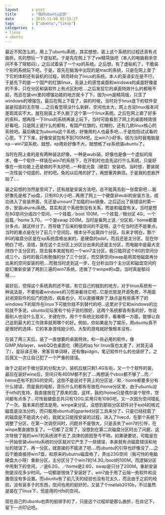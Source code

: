 ```yaml
---
layout      : post
title       : "我的ubuntu之旅"
date        : 2010-11-08 02:13:27
tags        : ["ubuntu","linux"]
categories  : 
- linux
- ubuntu
---
```

  最近不知怎么的，用上了ubuntu系统，其实想想，装上这个系统的过程还真有点曲折。先的想玩一下虚拟机，于是先在网上下了vw精简版吧（本人的电脑剩余空间不多了呀郁闷），之后试着装了一个xp的系统。之后想，有了虚拟机了，干脆装个别的系统玩下吧，于是，首先在脑海中出现的是mac的系统，只是在网上查了下它的体积还有装机的过程，转而转向了linux的系统。本人的英语实在是不行，于是先下的是一个国产的红旗linux，先装上的感觉桌面和windows的桌面好像差的不多，只在分区和装软件上有点区别吧....之后发现它的桌面特效什么的都用不起，而且在装vm里的增强功能的地方就卡了下，因为vm是精简版，只含了windows的增强包，最后在网上下载了，装的时候，当时对于linux底下的软件安装是彻底的无奈呀.....之后看觉得没什么新鲜，空间也太大，网上也说linux版本间差距其实不大，就在刚装上不久删了这个第一个linux系统。之后在网上查了好多的资料，想再找一下linux的系统再装上玩下，当时可能看到了网上的桌面特效很好看吧，只是网上说什么的都有，有国产红旗的，红帽的，还有几款linux核心的系统吧。最后确定为ubuntu这个系统，好像用的人也最多吧....于是抱抱试试看的心思，下了下来，好像安装包有不到700M吧，比win7小好多。因为当时我电脑是xp－win7双系统，就想，xp用处好像不大，就想格了xp系统装ubuntu了。

  当时在网上查的是有两种装法好像，一种是wubi装，好像也是像一个虚拟的技术，像一个软件一样装在win7的系统下，在开机时也会先运行什么系统，只是好像在一些功能上还是做的不太好吧...一种是光盘（硬盘）安装吧。当时想，要装就一次性装个彻底的，好的吧，免的以后用的好了，再想重弄麻烦。于是我的悲剧开始了....

  装之前想的当然是空间了，还有就是安装方法吧，总不能真去刻一张盘安吧....我好像先是格了xp盘，只有8G大小吧...再用了网上一个硬盘非wubi的安装方法，成功进入了安装界面，先还是umount了加载的iso镜像，之后迈出了我错误的第一歩，安装ubuntu系统。其实和这个系统倒没有关系，而是和磁盘有关。当时是想在8G空间分成四个空间，一个挂载／boot 100M，一个挂载／根分区 4G，一个挂载／home 3.7G，一个是swap 200M，当时是看网上说／分区和／home都要分多点，就这样分了。而导致了后来的根空间的不足呀。这个在当时还不是重点，当时的重点是在分了前几个空间后，根本分不出第四个分区。后来才明白，那个8G的磁盘分区是在xp系统盘格出来的，是硬盘的sda1，而且还是主分区。现在你明白了吧，没错，我在这个主分区上分区分出来的还是主分区，而电脑中是最大支持四个主分区的，除去我本来就有的一个win7主分区，我只能将这个8G的空间分成三个。当时的我只有勉强的分了三个分区，而交换空间swap是用其他磁盘再分出来的空间安装的吧....而我当时走到这一步，在分析出四个主分区和磁盘空间的变幻重新安装了两到三遍的win7系统，还做了个winpe的u盘，当时真是郁闷呀.....

  装好后，觉得这个系统真的还不错，有它自己的独到的地方，对于linux系统有一种说法是，不要抱着windows的习惯来看待它吧...它是优势是开源免费，不用面对闭源软件的后门的危险，病毒也少，可以直接裸奔了,缺点是有些离不了的windows下的软件在linux下可能你找不到替代的吧...这里对于它和windows的比较就不多说，ubuntu论坛里有个帖子说的很好，这两个系统都各有各的好，你说服别人也没什么意义，关键在你，用个个系统比较顺手，看重哪一方面，能够让自己达到最大的工作效率就用哪个的好。例如，你如果是为了娱乐，用ubuntu真不是很好的选择，它的本身游戏挺少的，大型的游戏就好像根本没有。

  在装了两三天后，装了一直想要的桌面特效，和一些必用的软件，像GIMP,Mplayer，webQQ也桌面化（腾迅的qq for linux版也太差了，对其无语了），星际译王呀，黑客背单词呀，还有像pidgin，笔记软件什么的也装好了。之后我又一次让自己犯了一个严重的错误。

  由于之前对于根分区的分配太少，装机后就只剩1.4G左右，又一个个软件的装，最后在装好wine后，空间只有400M都不到了....再想装个vbox都不够了...而／home还有不到3G的空间，这倒不是说对于网上的分区说／和／home都要多分有什么错误，而是我的电影，音乐什么的都有有放在/home分区里，由于ubuntu对于ntfs的支持，我直接放在了原来的盘，这样，我的/home只是偶尔装个软件，空间都有点多了...可怜我硬盘总共只有120G,实用只有109G吧，又一次因为空间错乱了一次。我本来的想法是用，winpe来分区，没想到那些分区软件对于ext4的格式磁盘是没法分的，而只能用ubuntu的gparted分区工具来分了，只是已经挂载了的磁盘是不能调大小的，我就又只能按安装的过程，进入了livecd，在那个系统下调整了分区，在第一次调空间时，问题并不是很大，只是丢失了win7的引导，在winpe里直接恢复了。一切都了正常了，没想到在第二次磁盘分区时出了问题，这次导致了我的win7的系统进不去了,具体的原因至今不明，如果硬要说，可能是在一开始安装ubuntu系统的分区就对它产生了一些错误，本来就有点磁盘错误和地址的错误了，再一分区，就直接的不能进了吧....而ubuntu的引导也好像没了....之后干脆直接将win7盘，和原来的ubutnu磁盘格了，弄出23G空间（我可怜的电脑硬盘大小呀）重新分区，主分区分了个win7的14.3G,/boot的100M，而逻辑分区中用剩下的空间，／是6.2G，／home是2.6G，swap是只分了200M。重新安装倒是没花多少时间。一切都是很快了安装好了，win7由于用了云端一些软件和设置倒没有多设置。而ubuntu有了前几天的经验也没有花太久，而且由于之前的经验，没有装多于的东西，空间也用的挺好的，又装了个matlab2010b，不过虽然是装在了linux下，但是用的ntfs的空间。

  现在自己的ubuntu也弄的挺顺手的了，只是这个过程却是那么曲折，在此记下，留下一点印记吧。
